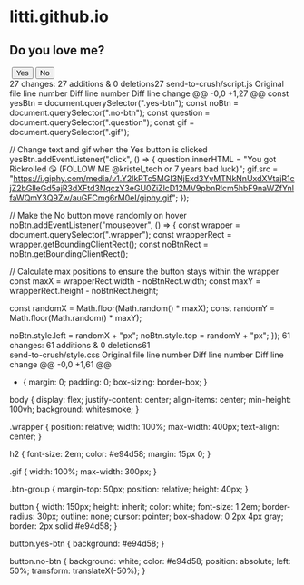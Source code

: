 # litti.github.io
<!DOCTYPE html>
<html lang="en">
<head>
    <meta charset="UTF-8">
    <meta name="viewport" content="width=device-width, initial-scale=1.0">
    <title>Random No Button</title>
    <link rel="stylesheet" href="style.css"/>
</head>
<body>
    <div class="wrapper">
        <h2 class="question">Do you love me?</h2>
        <img class=["https://i.giphy.com/media/v1.Y2lkPTc5MGI3NjExd3YyMTNkNnUxdXVtajR1cjZ2bGlleGd5ajR3dXFtd3NqczY3eGU0ZiZlcD12MV9pbnRlcm5hbF9naWZfYnlfaWQmY3Q9Zw/auGFCmg6rM0eI/giphy.gif">
            <button class="yes-btn">Yes</button>
            <button class="no-btn">No</button>
        </div>
    </div>
    <script src="script.js"></script>
</body>
</html>
 27 changes: 27 additions & 0 deletions27  
send-to-crush/script.js
Original file line number	Diff line number	Diff line change
@@ -0,0 +1,27 @@
const yesBtn = document.querySelector(".yes-btn");
const noBtn = document.querySelector(".no-btn");
const question = document.querySelector(".question");
const gif = document.querySelector(".gif");

// Change text and gif when the Yes button is clicked
yesBtn.addEventListener("click", () => {
  question.innerHTML = "You got Rickrolled 😘 (FOLLOW ME @kristel_tech or 7 years bad luck)";
  gif.src = "https://i.giphy.com/media/v1.Y2lkPTc5MGI3NjExd3YyMTNkNnUxdXVtajR1cjZ2bGlleGd5ajR3dXFtd3NqczY3eGU0ZiZlcD12MV9pbnRlcm5hbF9naWZfYnlfaWQmY3Q9Zw/auGFCmg6rM0eI/giphy.gif";
});

// Make the No button move randomly on hover
noBtn.addEventListener("mouseover", () => {
  const wrapper = document.querySelector(".wrapper");
  const wrapperRect = wrapper.getBoundingClientRect();
  const noBtnRect = noBtn.getBoundingClientRect();

  // Calculate max positions to ensure the button stays within the wrapper
  const maxX = wrapperRect.width - noBtnRect.width;
  const maxY = wrapperRect.height - noBtnRect.height;

  const randomX = Math.floor(Math.random() * maxX);
  const randomY = Math.floor(Math.random() * maxY);

  noBtn.style.left = randomX + "px";
  noBtn.style.top = randomY + "px";
});
 61 changes: 61 additions & 0 deletions61  
send-to-crush/style.css
Original file line number	Diff line number	Diff line change
@@ -0,0 +1,61 @@
* {
    margin: 0;
    padding: 0;
    box-sizing: border-box;
}

body {
    display: flex;
    justify-content: center;
    align-items: center;
    min-height: 100vh;
    background: whitesmoke;
}

.wrapper {
    position: relative;
    width: 100%;
    max-width: 400px;
    text-align: center;
}

h2 {
    font-size: 2em;
    color: #e94d58;
    margin: 15px 0;
}

.gif {
    width: 100%;
    max-width: 300px;
}

.btn-group {
    margin-top: 50px;
    position: relative;
    height: 40px;
}

button {
    width: 150px;
    height: inherit;
    color: white;
    font-size: 1.2em;
    border-radius: 30px;
    outline: none;
    cursor: pointer;
    box-shadow: 0 2px 4px gray;
    border: 2px solid #e94d58;
}

button.yes-btn {
    background: #e94d58;
}

button.no-btn {
    background: white;
    color: #e94d58;
    position: absolute;
    left: 50%;
    transform: translateX(-50%);
}
